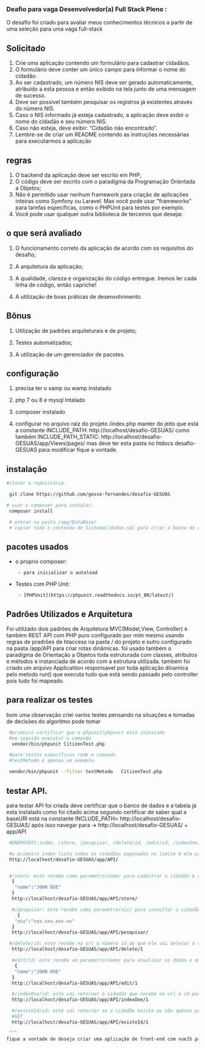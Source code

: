 ### Deafio para vaga Desenvolvedor(a) Full Stack Pleno :

 O desafio foi criado para avaliar meus conhecimentos técnicos a partir de uma seleção para uma vaga full-stack


## Solicitado

  1. Crie uma aplicação contendo um formulário para cadastrar cidadãos. 
  2. O formulário deve conter um único campo para informar o nome do cidadão. 
  3. Ao ser cadastrado, um número NIS deve ser gerado automaticamente, atribuído a esta pessoa e então exibido na tela junto de uma mensagem de sucesso. 
  4. Deve ser possível também pesquisar os registros já existentes através do número NIS. 
  5. Caso o NIS informado já esteja cadastrado, a aplicação deve exibir o nome do cidadão e seu número NIS. 
  6. Caso não esteja, deve exibir: “Cidadão não encontrado”. 
  7. Lembre-se de criar um README contendo as instruções necessárias para executarmos a aplicação

## regras
 1. O backend da aplicação deve ser escrito em PHP; 
 2. O código deve ser escrito com o paradigma da Programação Orientada a Objetos; 
 3. Não é permitido usar nenhum framework para criação de aplicações inteiras como Symfony ou Laravel. Mas você pode usar "frameworks" para tarefas específicas, como o PHPUnit para testes por exemplo.
 4. Você pode usar qualquer outra biblioteca de terceiros que desejar. 

 ## o que será avaliado

 1. O funcionamento correto da aplicação de acordo com os requisitos do desafio;

 2. A arquitetura da aplicação; 

 3. A qualidade, clareza e organização do código entregue. Iremos ler cada linha de código, então capriche!

 4. A utilização de boas práticas de desenvolvimento.

##  Bônus

 1. Utilização de padrões arquiteturais e de projeto; 

 2. Testes automatizados; 

 3. A utilização de um gerenciador de pacotes.


## configuração

 1. precisa ter o xamp ou wamp instalado

 2. php 7 ou 8 e mysql Intalado

 3. composer instalado

 4. configurar no arquivo raiz do projeto /index.php manter do jeito que está a constante INCLUDE_PATH: http://localhost/desafio-GESUAS/ como também  INCLUDE_PATH_STATIC: http://localhost/desafio-GESUAS/app/Views/pages/
 mas deve ter esta pasta no htdocs desafio-GESUAS para modificar fique a vontade.

 ## instalação

``` bash
#clonar o repositório.

 git clone https://github.com/gesse-fernandes/desafio-GESUAS

# usar o composer para instalar.
 composer install

 # entrar na pasta /app/DataBase/
 # copiar todo o conteúdo do SistemaCidadao.sql para criar o banco de dados e a tabela ou se preferir no phpmyadmin importar.
 ```

 ## pacotes usados

 - o proprio composer:

        - para inicializar o autoload

 - Testes com PHP Unit:

        - [PHPUnit](https://phpunit.readthedocs.io/pt_BR/latest/)

 ## Padrões Utilizados e Arquitetura
  
   Foi utilizado dois padrões de Arquitetura MVC(Model,View, Controller) e também REST API com PHP puro configurado por mim mesmo usando regras de pradrões de htaccess na pasta / do projeto e outro configurado na pasta /app/API para criar rotas dinâmicas. foi usado também o paradigma de Orientação a Objetos toda estruturada com classes, atributos e métodos e instanciada de acordo com a estrutura utilizada. também foi criado um arquivo Applicatiton responsavel por toda aplicação dinamica pelo metodo run() que executa tudo que está sendo passado pelo controller pois tudo foi mapeado.
  
  ## para realizar os testes 

   bom uma observação criei varios testes pensando na situações e tomadas de decisões do algoritmo pode tomar
  ``` bash
   #primeiro certificar que o phpunit/phpunit está instalado 
   #em seguida executar o comando
    vendor/bin/phpunit CitizenTest.php

   #para testes especificos rode o comando
   #testMetodo é apenas um exemplo.

   vendor/bin/phpunit --filter testMetodo   CitizenTest.php

  
  ```

  ## testar API.

   para testar API foi criada deve certificar que o banco de dados e a tabela já esta instalado como foi citado acima
   segundo certificar de saber qual a baseURl está na constante INCLUDE_PATH= http://localhost/desafio-GESUAS/
   após isso navegar para -> http://localhost/desafio-GESUAS/ + app/API

   ``` bash
    #ENDPOINTS:index, /store, /pesquisar, /delete/id, /edit/id, /indexOne/id, /existeId/id

    #o primeiro index lista todos os cidadãos paginados no limite 6 ele usa verbo GET
    http://localhost/desafio-GESUAS/app/API/


    #/store: este recebe como parametro(name) para cadastrar o cidadão e usa verbo POST
     {
      "name":"JOHN DOE"
     }
     http://localhost/desafio-GESUAS/app/API/store/

     #/pesquisar: este recebe como parametro(nis) para consultar o cidadão e usa o verbo POST
       {
      "nis":"xxx.xxx.xxx-xx"
     }
     http://localhost/desafio-GESUAS/app/API/pesquisar/

    #/delete/id: este recebe na url o número id do que ele vai deletar o cidadão ele usa o verbo DELETE
     http://localhost/desafio-GESUAS/app/API/delete/1

     #edit/id: este recebe um parametro(name) para atualizar os dados e outro na url o id do cidadão ele usa o verbo POST
      {
      "name":"JOHN DOE"
     }
     http://localhost/desafio-GESUAS/app/API/edit/1

     #/indexOne/id: este vai retornar o cidadão que recebe na url o id para buscar o cidadão ele usa o verbo GET
     http://localhost/desafio-GESUAS/app/API/indexOne/1

     #/existeId/id: este vai retornar se o cidadão existe ou não apenas para retornar verdadeiro ou falso ele usa o verbo
     #GET
     http://localhost/desafio-GESUAS/app/API/existeId/1

    ```
  fique a vontade de deseja criar uma aplicação de front-end com vueJS para consumir essa API mas na frente desejo atualizar a documentação da API criando a partir front-end como deve ser consumida.
